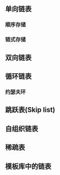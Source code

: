 ## 单向链表
### 顺序存储
### 链式存储

## 双向链表

## 循环链表
### 约瑟夫环

## 跳跃表(Skip list)

## 自组织链表
## 稀疏表

## 模板库中的链表